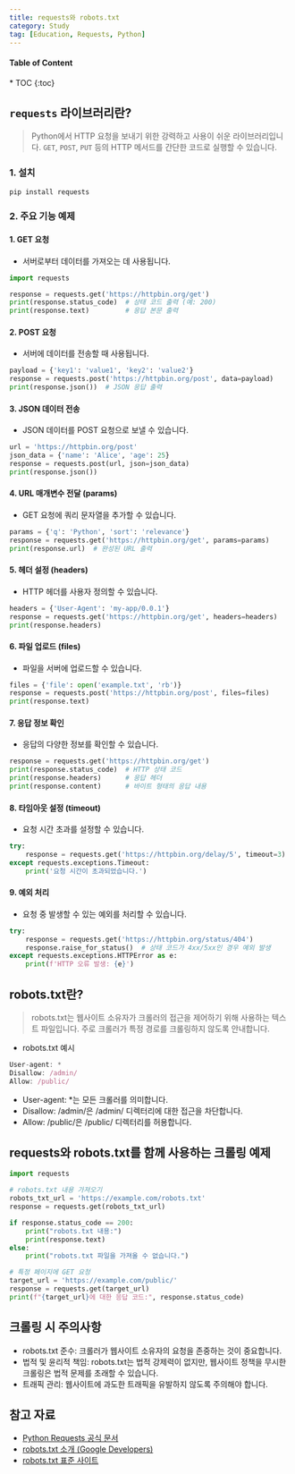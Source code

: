 ```yaml
---
title: requests와 robots.txt
category: Study
tag: [Education, Requests, Python]
---
```


<nav class="post-toc" markdown="1">
  <h4>Table of Content</h4>
* TOC
{:toc}
</nav>


## `requests` 라이브러리란?
> Python에서 HTTP 요청을 보내기 위한 강력하고 사용이 쉬운 라이브러리입니다. `GET`, `POST`, `PUT` 등의 HTTP 메서드를 간단한 코드로 실행할 수 있습니다.

### 1. 설치
```bash
pip install requests
```

### 2. 주요 기능 예제
#### 1. GET 요청
* 서버로부터 데이터를 가져오는 데 사용됩니다.

```python
import requests

response = requests.get('https://httpbin.org/get')
print(response.status_code)  # 상태 코드 출력 (예: 200)
print(response.text)         # 응답 본문 출력
```

#### 2. POST 요청
* 서버에 데이터를 전송할 때 사용됩니다.

```python
payload = {'key1': 'value1', 'key2': 'value2'}
response = requests.post('https://httpbin.org/post', data=payload)
print(response.json())  # JSON 응답 출력
```

#### 3. JSON 데이터 전송
* JSON 데이터를 POST 요청으로 보낼 수 있습니다.

```python
url = 'https://httpbin.org/post'
json_data = {'name': 'Alice', 'age': 25}
response = requests.post(url, json=json_data)
print(response.json())
```

#### 4. URL 매개변수 전달 (params)
* GET 요청에 쿼리 문자열을 추가할 수 있습니다.

```python
params = {'q': 'Python', 'sort': 'relevance'}
response = requests.get('https://httpbin.org/get', params=params)
print(response.url)  # 완성된 URL 출력
```

#### 5. 헤더 설정 (headers)
* HTTP 헤더를 사용자 정의할 수 있습니다.

```python
headers = {'User-Agent': 'my-app/0.0.1'}
response = requests.get('https://httpbin.org/get', headers=headers)
print(response.headers)
```

#### 6. 파일 업로드 (files)
* 파일을 서버에 업로드할 수 있습니다.

```python
files = {'file': open('example.txt', 'rb')}
response = requests.post('https://httpbin.org/post', files=files)
print(response.text)
```

#### 7. 응답 정보 확인
* 응답의 다양한 정보를 확인할 수 있습니다.

```python
response = requests.get('https://httpbin.org/get')
print(response.status_code)  # HTTP 상태 코드
print(response.headers)      # 응답 헤더
print(response.content)      # 바이트 형태의 응답 내용
```

#### 8. 타임아웃 설정 (timeout)
* 요청 시간 초과를 설정할 수 있습니다.

```python
try:
    response = requests.get('https://httpbin.org/delay/5', timeout=3)
except requests.exceptions.Timeout:
    print('요청 시간이 초과되었습니다.')
```

#### 9. 예외 처리
* 요청 중 발생할 수 있는 예외를 처리할 수 있습니다.

```python
try:
    response = requests.get('https://httpbin.org/status/404')
    response.raise_for_status()  # 상태 코드가 4xx/5xx인 경우 예외 발생
except requests.exceptions.HTTPError as e:
    print(f'HTTP 오류 발생: {e}')
```

## robots.txt란?
>robots.txt는 웹사이트 소유자가 크롤러의 접근을 제어하기 위해 사용하는 텍스트 파일입니다. 주로 크롤러가 특정 경로를 크롤링하지 않도록 안내합니다.

* robots.txt 예시

``` javascript
User-agent: *
Disallow: /admin/
Allow: /public/
```

* User-agent: *는 모든 크롤러를 의미합니다.
* Disallow: /admin/은 /admin/ 디렉터리에 대한 접근을 차단합니다.
* Allow: /public/은 /public/ 디렉터리를 허용합니다.

## requests와 robots.txt를 함께 사용하는 크롤링 예제
```python
import requests

# robots.txt 내용 가져오기
robots_txt_url = 'https://example.com/robots.txt'
response = requests.get(robots_txt_url)

if response.status_code == 200:
    print("robots.txt 내용:")
    print(response.text)
else:
    print("robots.txt 파일을 가져올 수 없습니다.")

# 특정 페이지에 GET 요청
target_url = 'https://example.com/public/'
response = requests.get(target_url)
print(f"{target_url}에 대한 응답 코드:", response.status_code)
```

## 크롤링 시 주의사항
* robots.txt 준수: 크롤러가 웹사이트 소유자의 요청을 존중하는 것이 중요합니다.
* 법적 및 윤리적 책임: robots.txt는 법적 강제력이 없지만, 웹사이트 정책을 무시한 크롤링은 법적 문제를 초래할 수 있습니다.
* 트래픽 관리: 웹사이트에 과도한 트래픽을 유발하지 않도록 주의해야 합니다.

## 참고 자료
* [Python Requests 공식 문서](https://docs.python-requests.org/en/latest/)
* [robots.txt 소개 (Google Developers)](https://developers.google.com/search/docs/advanced/robots/intro)
* [robots.txt 표준 사이트](https://www.robotstxt.org/)